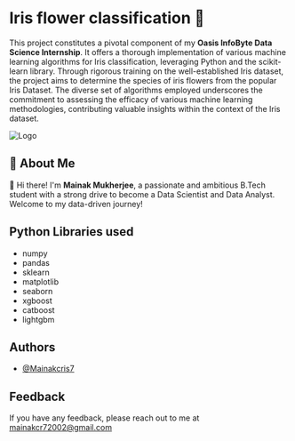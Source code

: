 
# Iris flower classification 🌸

This project constitutes a pivotal component of my **Oasis InfoByte Data Science Internship**. It offers a thorough implementation of various machine learning algorithms for Iris classification, leveraging Python and the scikit-learn library. Through rigorous training on the well-established Iris dataset, the project aims to determine the species of iris flowers from the popular Iris Dataset. The diverse set of algorithms employed underscores the commitment to assessing the efficacy of various machine learning methodologies, contributing valuable insights within the context of the Iris dataset.













![Logo](https://miro.medium.com/v2/resize:fit:720/1*YYiQed4kj_EZ2qfg_imDWA.png)


## 🚀 About Me
👋 Hi there! I'm **Mainak Mukherjee**, a passionate and ambitious B.Tech student with a strong drive to become a Data Scientist and Data Analyst. Welcome to my data-driven journey!



## Python Libraries used

- numpy
- pandas
- sklearn
- matplotlib
- seaborn
- xgboost
- catboost
- lightgbm


## Authors

- [@Mainakcris7](https://github.com/Mainakcris7)


## Feedback

If you have any feedback, please reach out to me at mainakcr72002@gmail.com

